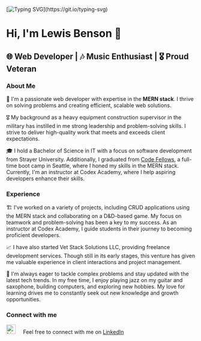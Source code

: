 [![Typing SVG](https://readme-typing-svg.demolab.com/?lines=Hello,+I+am+Lewis+Benson;Full+Stack+Web+Developer;Check+out+my+work!;Connect+with+me+on+LinkedIn;)](https://git.io/typing-svg)

# Hi, I'm Lewis Benson 👋

## 🌐 Web Developer | 🎶 Music Enthusiast | 🎖️ Proud Veteran

### About Me

🚀 I'm a passionate web developer with expertise in the **MERN stack**. I thrive on solving problems and creating efficient, scalable web solutions.

🎖️ My background as a heavy equipment construction supervisor in the military has instilled in me strong leadership and problem-solving skills. I strive to deliver high-quality work that meets and exceeds client expectations.

🎓 I hold a Bachelor of Science in IT with a focus on software development from Strayer University. Additionally, I graduated from [Code Fellows](https://www.codefellows.org/), a full-time boot camp in Seattle, where I honed my skills in the MERN stack. Currently, I'm an instructor at Codex Academy, where I help aspiring developers enhance their skills.

### Experience

🏗️ I've worked on a variety of projects, including CRUD applications using the MERN stack and collaborating on a D&D-based game. My focus on teamwork and problem-solving has been a key to my success. As an instructor at Codex Academy, I guide students in their journey to becoming proficient developers.

📈 I have also started Vet Stack Solutions LLC, providing freelance development services. Though still in its early stages, this venture has given me valuable experience in client interactions and project management.

🔬 I'm always eager to tackle complex problems and stay updated with the latest tech trends. In my free time, I enjoy playing jazz on my guitar and saxophone, building computers, and exploring new hobbies. My love for learning drives me to constantly seek out new knowledge and growth opportunities.

### Connect with me

[<img src="https://user-images.githubusercontent.com/105423307/210189283-6c29733b-dfe3-4cc2-bcd3-1861eaae7c79.png" height="25" width="25" alt="LinkedIn logo">](https://www.linkedin.com/in/tm-lewis-benson/) &nbsp; &nbsp; Feel free to connect with me on [LinkedIn](https://www.linkedin.com/in/tm-lewis-benson/)
